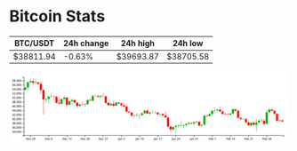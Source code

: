 # Bitcoin Stats

BTC/USDT|24h change|24h high|24h low|
|---|---|---|---|
|$38811.94|-0.63%|$39693.87|$38705.58|

<img src="./chart.svg">
